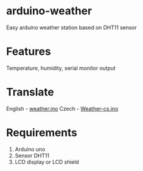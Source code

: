 # arduino-weather
Easy arduino weather station based on DHT11 sensor

# Features
Temperature, humidity, serial monitor output

# Translate
English - <a href="https://github.com/ArtyomCZ/arduino-weather/blob/master/weather.ino">weather.ino</a>
Czech - <a href="https://github.com/ArtyomCZ/arduino-weather/blob/master/weather-cs.ino">Weather-cs.ino</a>

# Requirements
1. Arduino uno
2. Sensor DHT11
3. LCD display or LCD shield
